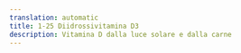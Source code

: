 ```yaml
---
translation: automatic
title: 1-25 Diidrossivitamina D3
description: Vitamina D dalla luce solare e dalla carne
---
```

